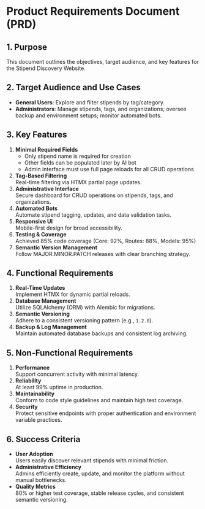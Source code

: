 # Product Requirements Document (PRD)

## 1. Purpose
This document outlines the objectives, target audience, and key features for the Stipend Discovery Website.

## 2. Target Audience and Use Cases
- **General Users**: Explore and filter stipends by tag/category.
- **Administrators**: Manage stipends, tags, and organizations; oversee backup and environment setups; monitor automated bots.

## 3. Key Features
1. **Minimal Required Fields**  
   - Only stipend name is required for creation
   - Other fields can be populated later by AI bot
   - Admin interface must use full page reloads for all CRUD operations
2. **Tag-Based Filtering**  
   Real-time filtering via HTMX partial page updates.
3. **Administrative Interface**  
   Secure dashboard for CRUD operations on stipends, tags, and organizations.
4. **Automated Bots**  
   Automate stipend tagging, updates, and data validation tasks.
5. **Responsive UI**  
   Mobile-first design for broad accessibility.
6. **Testing & Coverage**  
   Achieved 85% code coverage (Core: 92%, Routes: 88%, Models: 95%)
7. **Semantic Version Management**  
   Follow MAJOR.MINOR.PATCH releases with clear branching strategy.

## 4. Functional Requirements
1. **Real-Time Updates**  
   Implement HTMX for dynamic partial reloads.
2. **Database Management**  
   Utilize SQLAlchemy (ORM) with Alembic for migrations.
3. **Semantic Versioning**  
   Adhere to a consistent versioning pattern (e.g., `1.2.0`).
4. **Backup & Log Management**  
   Maintain automated database backups and consistent log archiving.

## 5. Non-Functional Requirements
1. **Performance**  
   Support concurrent activity with minimal latency.
2. **Reliability**  
   At least 99% uptime in production.
3. **Maintainability**  
   Conform to code style guidelines and maintain high test coverage.
4. **Security**  
   Protect sensitive endpoints with proper authentication and environment variable practices.

## 6. Success Criteria
- **User Adoption**  
  Users easily discover relevant stipends with minimal friction.
- **Administrative Efficiency**  
  Admins efficiently create, update, and monitor the platform without manual bottlenecks.
- **Quality Metrics**  
  80% or higher test coverage, stable release cycles, and consistent semantic versioning.
